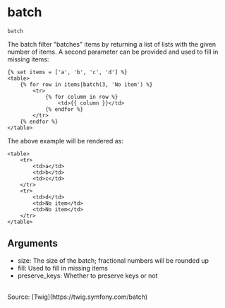 # batch

`batch`

The batch filter "batches" items by returning a list of lists with the given number of items. A second parameter can be
provided and used to fill in missing items:

```twig
{% set items = ['a', 'b', 'c', 'd'] %}
<table>
    {% for row in items|batch(3, 'No item') %}
        <tr>
            {% for column in row %}
                <td>{{ column }}</td>
            {% endfor %}
        </tr>
    {% endfor %}
</table>
```

The above example will be rendered as:

```
<table>
    <tr>
        <td>a</td>
        <td>b</td>
        <td>c</td>
    </tr>
    <tr>
        <td>d</td>
        <td>No item</td>
        <td>No item</td>
    </tr>
</table>
```

## Arguments

<ul>
<li>size: The size of the batch; fractional numbers will be rounded up</li>
<li>fill: Used to fill in missing items</li>
<li>preserve_keys: Whether to preserve keys or not</li>
</ul>
<br>
Source: [Twig](https://twig.symfony.com/batch)
